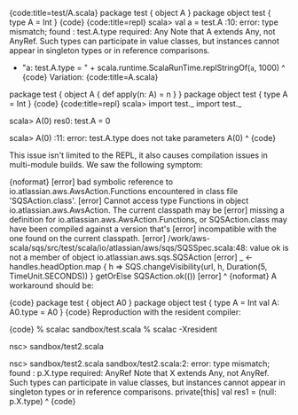 {code:title=test/A.scala}
package test {
  object A
}
package object test {
  type A = Int
}
{code}
{code:title=repl}
scala> val a = test.A
<console>:10: error: type mismatch;
 found   : test.A.type
 required: Any
Note that A extends Any, not AnyRef.
Such types can participate in value classes, but instances
cannot appear in singleton types or in reference comparisons.
 + "a: test.A.type = " + scala.runtime.ScalaRunTime.replStringOf(`a`, 1000)
                                                                                      ^
{code}
Variation:
{code:title=A.scala}

package test {
  object A {
    def apply(n: A) = n
  }
}
package object test {
  type A = Int
}
{code}
{code:title=repl}
scala> import test._
import test._

scala> A(0)
res0: test.A = 0

scala> A(0)
<console>:11: error: test.A.type does not take parameters
              A(0)
               ^
{code}

This issue isn't limited to the REPL, it also causes compilation issues in multi-module builds. We saw the following symptom:

{noformat}
[error] bad symbolic reference to io.atlassian.aws.AwsAction.Functions encountered in class file 'SQSAction.class'.
[error] Cannot access type Functions in object io.atlassian.aws.AwsAction. The current classpath may be
[error] missing a definition for io.atlassian.aws.AwsAction.Functions, or SQSAction.class may have been compiled against a version that's
[error] incompatible with the one found on the current classpath.
[error] /work/aws-scala/sqs/src/test/scala/io/atlassian/aws/sqs/SQSSpec.scala:48: value ok is not a member of object io.atlassian.aws.sqs.SQSAction
[error]         _ <- handles.headOption.map { h => SQS.changeVisibility(url, h, Duration(5, TimeUnit.SECONDS)) } getOrElse SQSAction.ok(())
[error]                                                                                                                              ^
{noformat}
A workaround should be:

{code}
package test {
  object A0
}
package object test {
  type A = Int
  val A: A0.type = A0
}
{code}
Reproduction with the resident compiler:

{code}
% scalac sandbox/test.scala
% scalac -Xresident

nsc> sandbox/test2.scala

nsc> sandbox/test2.scala
sandbox/test2.scala:2: error: type mismatch;
 found   : p.X.type
 required: AnyRef
Note that X extends Any, not AnyRef.
Such types can participate in value classes, but instances
cannot appear in singleton types or in reference comparisons.
  private[this] val res1 = (null: p.X.type)
                                    ^
{code}
